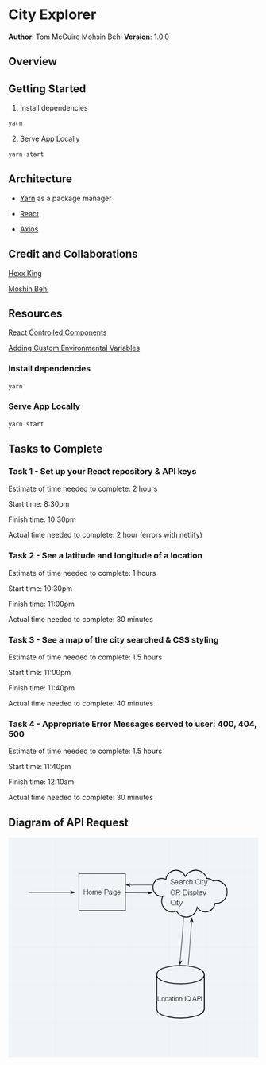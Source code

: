 # City Explorer

**Author**: Tom McGuire Mohsin Behi
**Version**: 1.0.0

## Overview
<!-- Provide a high level overview of what this application is and why you are building it, beyond the fact that it's an assignment for this class. (i.e. What's your problem domain?) -->

## Getting Started

1. Install dependencies

```bash
yarn 
```

2. Serve App Locally

```bash
yarn start
```

## Architecture

* [Yarn](https://yarnpkg.com/getting-started/usage) as a package manager

* [React](https://reactjs.org/)

* [Axios](https://axios-http.com/)

## Credit and Collaborations

[Hexx King](https://github.com/HexxKing)

[Moshin Behi](http://github.com/Mbehi)

## Resources

[React Controlled Components](https://reactjs.org/docs/forms.html#controlled-components)

[Adding Custom Environmental Variables](https://create-react-app.dev/docs/adding-custom-environment-variables/)

### Install dependencies

```bash
yarn 
```

### Serve App Locally

```bash
yarn start
```

## Tasks to Complete

### Task 1 - Set up your React repository & API keys

Estimate of time needed to complete: 2 hours

Start time: 8:30pm

Finish time: 10:30pm

Actual time needed to complete: 2 hour (errors with netlify)

### Task 2 - See a latitude and longitude of a location

Estimate of time needed to complete: 1 hours

Start time: 10:30pm

Finish time: 11:00pm

Actual time needed to complete: 30 minutes

### Task 3 - See a map of the city searched & CSS styling

Estimate of time needed to complete: 1.5 hours

Start time: 11:00pm

Finish time: 11:40pm

Actual time needed to complete: 40 minutes

### Task 4 - Appropriate Error Messages served to user: 400, 404, 500

Estimate of time needed to complete: 1.5 hours

Start time: 11:40pm

Finish time: 12:10am

Actual time needed to complete: 30 minutes

## Diagram of API Request

![alt text](city-explorer.PNG)
